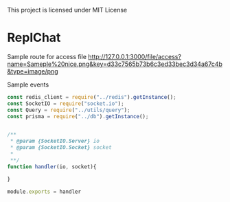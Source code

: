 This project is licensed under MIT License
# ReplChat


Sample route for access file 
http://127.0.0.1:3000/file/access?name=Sameple%20nice.png&key=d33c7565b73b6c3ed33bec3d34a67c4b&type=image/png

Sample events
```javascript
const redis_client = require("../redis").getInstance();
const SocketIO = require("socket.io");
const Query = require("../utils/query");
const prisma = require("../db").getInstance();


/**
 * @param {SocketIO.Server} io
 * @param {SocketIO.Socket} socket
 * 
 **/
function handler(io, socket){

}

module.exports = handler
```